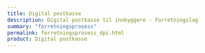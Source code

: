 ```yaml
---
title: Digital postkasse
description: Digital postkasse til innbyggere - Forretningslag
summary: "forretningsprosess"
permalink: forretningsprosess_dpi.html
product: Digital postkasse
---
```


